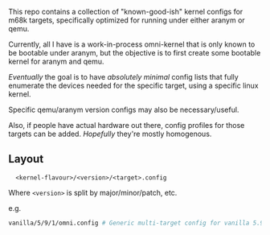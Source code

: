 This repo contains a collection of "known-good-ish" kernel
configs for m68k targets, specifically optimized for running under
either aranym or qemu.

Currently, all I have is a work-in-process omni-kernel that is only
known to be bootable under aranym, but the objective is to first
create some bootable kernel for aranym and qemu.

*Eventually* the goal is to have *absolutely minimal* config lists
that fully enumerate the devices needed for the specific target,
using a specific linux kernel.

Specific qemu/aranym version configs may also be necessary/useful.

Also, if people have actual hardware out there, config profiles for
those targets can be added. *Hopefully* they're mostly homogenous.

## Layout

```
  <kernel-flavour>/<version>/<target>.config
```

Where `<version>` is split by major/minor/patch, etc.

e.g.

```bash
vanilla/5/9/1/omni.config # Generic multi-target config for vanilla 5.9.1
```
